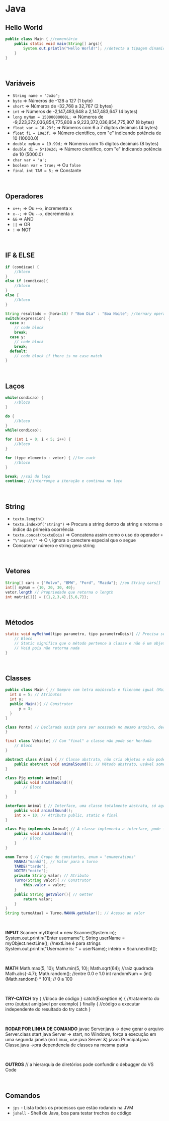 # Java

## Hello World
```java
public class Main { //comentário
    public static void main(String[] args){
        System.out.println("Hello World!"); //detecta a tipagem dinamicamente
    }
}
```

<br>

## Variáveis
- `String name = "João";`
- `byte` => Números de -128 a 127 (1 byte)
- `short` => Números de -32,768 a 32,767 (2 bytes)
- `int` => Números de -2,147,483,648 a 2,147,483,647 (4 bytes)
- `long myNum = 15000000000L;` => Números de -9,223,372,036,854,775,808 a 9,223,372,036,854,775,807 (8 bytes)
- `float var = 10.23f;` => Números com 6 a 7 dígitos decimais (4 bytes)
- `float f1 = 10e3f;` => Número científico, com "e" indicando potência de 10 (10000.0)
- `double myNum = 19.99d;` => Números com 15 dígitos decimais (8 bytes)
- `double d1 = 5*10e2d;` => Número científico, com "e" indicando potência de 10 (5000.0)
- `char var = 'a';`
- `boolean var = true;` => Ou `false`
- `final int TAM = 5;` => Constante

<br>

## Operadores
- `x++;` => Ou `++x`, incrementa x
- `x--;` => Ou `--x`, decrementa x
- `&&` => AND
- `||` => OR
- `!` => NOT

<br>

## IF & ELSE
```java
if (condicao) {
    //bloco
}
else if (condicao){
    //bloco
}
else {
    //bloco
}
```

```java
String resultado = (hora<18) ? "Bom Dia" : "Boa Noite"; //ternary operator, if e else de uma linha
switch(expression) {
  case x:
    // code block
    break;
  case y:
    // code block
    break;
  default:
    // code block if there is no case match
}
```

<br>

## Laços
```java
while(condicao) {
    //bloco
}
```

```java
do {
    //bloco
}
while(condicao);
```

```java
for (int i = 0; i < 5; i++) {
    //bloco
}
```

```java
for (type elemento : vetor) { //for-each
    //bloco
}
```

```java
break; //sai do laço
continue; //interrompe a iteração e continua no laço
```

<br>

## String
- `texto.length()`
- `texto.indexOf("string")` => Procura a string dentro da string e retorna o índice da primeira ocorrência
- `texto.concat(textoDois)` => Concatena assim como o uso do operador `+`
- `"\"aspas\""` => O `\` ignora o carectere especial que o segue
- Concatenar número e string gera string

<br>

## Vetores
```java
String[] cars = {"Volvo", "BMW", "Ford", "Mazda"}; //ou String cars[]
int[] myNum = {10, 20, 30, 40};
vetor.length // Propriedade que retorna o length
int matriz[][] = {{1,2,3,4},{5,6,7}};
```

<br>

## Métodos
```java
static void myMethod(tipo parametro, tipo parametroDois){ // Precisa ser declarado dentro de uma classe
    // Bloco
    // Static significa que o método pertence à classe e não é um objeto, ou seja, pode ser acessado sem instanciar um objeto
    // Void pois não retorna nada
}
```

<br>

## Classes
```java
public class Main { // Sempre com letra maiúscula e filename igual (Main.java)
  int x = 5; // Atributos
  int y;
  public Main(){ // Construtor
      y = 3;
  }
}
```

```java
class Ponto{ // Declarada assim para ser acessada no mesmo arquivo, declara-se com public para acessar em outro arquivo
}
```

```java
final class Vehicle{ // Com "final" a classe não pode ser herdada
    // Bloco
}
```

```java
abstract class Animal { // Classe abstrata, não cria objetos e não pode ser acessada, apenas pode ser herdada
    public abstract void animalSound(); // Método abstrato, usável somente em classes abstratas, não tem corpo, é preenchido na herança  
}
```

```java
class Pig extends Animal{
    public void animalSound(){
        // Bloco
    }
}
```

```java
interface Animal { // Interface, uma classe totalmente abstrata, só agrupa métodos vazios
    public void animalSound(); 
    int x = 10; // Atributo public, static e final
}
```

```java
class Pig implements Animal{ // A classe implementa a interface, pode implementar várias interfaces ao mesmo tempo
    public void animalSound(){
        // Bloco
    }
}
```

```java
enum Turno { // Grupo de constantes, enum = "enumerations"
    MANHA("manhã"), // Valor para o turno
    TARDE("tarde"),
    NOITE("noite");
    private String valor; // Atributo
    Turno(String valor){ // Construtor
        this.valor = valor;
    }
    public String getValor(){ // Getter
        return valor;
    }
}
String turnoAtual = Turno.MANHA.getValor(); // Acesso ao valor
```

<br>

**INPUT**
Scanner myObject = new Scanner(System.in);
System.out.println("Enter username");
String userName = myObject.nextLine(); //nextLine é para strings
System.out.println("Username is: " + userName);
inteiro = Scan.nextInt();

<br>

**MATH**
Math.max(5, 10);
Math.min(5, 10);
Math.sqrt(64); //raiz quadrada
Math.abs(-4.7);
Math.random(); //entre 0.0 e 1.0
int randomNum = (int)(Math.random() * 101);  // 0 a 100

<br>

**TRY-CATCH**
try {
    //bloco de código
}
catch(Exception e) {
    //tratamento do erro (output amigável por exemplo)
}
finally {
    //código a executar independente do resultado do try catch
}

<br>

**RODAR POR LINHA DE COMANDO**
javac Server.java -> deve gerar o arquivo Server.class
start java Server -> start, no Windows, força a execução em uma segunda janela (no Linux, use java Server &)
javac Principal.java Classe.java ->pra dependencia de classes na mesma pasta

<br>

**OUTROS**
// a hierarquia de diretórios pode confundir o debugger do VS Code

<br>

## Comandos
- `jps` - Lista todos os processos que estão rodando na JVM
- `jshell` - Shell de Java, boa para testar trechos de código
